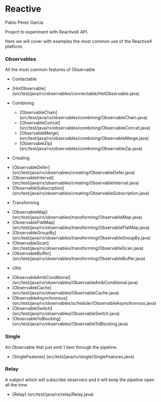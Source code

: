 # Reactive
Pablo Perez Garcia 

Project to experiment with ReactiveX API.

Here we will cover with examples the most common use of the ReactiveX platform.


### Observables

All the most common features of Observable

* Contactable

-   [HotObservable] (src/test/java/rx/observables/connectable/HotObservable.java)

- Combining
    * [ObservableChain] (src/test/java/rx/observables/combining/ObservableChain.java)
    * [ObservableConcat] (src/test/java/rx/observables/combining/ObservableConcat.java)
    * [ObservableMerge] (src/test/java/rx/observables/combining/ObservableMerge.java)
    * [ObservableZip] (src/test/java/rx/observables/combining/ObservableZip.java)

* Creating

-   [ObservableDefer] (src/test/java/rx/observables/creating/ObservableDefer.java)
-   [ObservableInterval] (src/test/java/rx/observables/creating/ObservableInterval.java)
-   [ObservableSubscription] (src/test/java/rx/observables/creating/ObservableSubscription.java)

* Transforming

-   [ObservableMap] (src/test/java/rx/observables/transforming/ObservableMap.java)
-   [ObservableFlatMap] (src/test/java/rx/observables/transforming/ObservableFlatMap.java)
-   [ObservableGroupBy] (src/test/java/rx/observables/transforming/ObservableGroupBy.java)
-   [ObservableScan] (src/test/java/rx/observables/transforming/ObservableScan.java)
-   [ObservableBuffer] (src/test/java/rx/observables/transforming/ObservableBuffer.java)

* Utils

-   [ObservableAmbConditional] (src/test/java/rx/observables/ObservableAmbConditional.java)
-   [ObservableCache] (src/test/java/rx/observables/ObservableCache.java)
-   [ObservableAsynchronous] (src/test/java/rx/observables/scheduler/ObservableAsynchronous.java)
-   [ObservableSwitch] (src/test/java/rx/observables/ObservableSwitch.java)
-   [ObservableToBlocking] (src/test/java/rx/observables/ObservableToBlocking.java)


### Single

An Observable that just emit 1 item through the pipeline.

* [SingleFeatures] (src/test/java/rx/single/SingleFeatures.java)

### Relay

A subject which will subscribe observers and it will keep the pipeline open all the time.

* [Relay] (src/test/java/rx/relay/Relay.java)